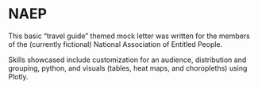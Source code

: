 # NAEP
This basic “travel guide” themed mock letter was written for the members of the (currently fictional) National Association of Entitled People.

Skills showcased include customization for an audience, distribution and grouping, python, and visuals (tables, heat maps, and choropleths) using Plotly.
